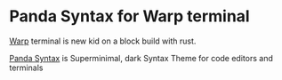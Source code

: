 # Panda Syntax for Warp terminal

[Warp](https://www.warp.dev/) terminal is new kid on a block build with rust.

[Panda Syntax](https://github.com/tinkertrain/panda-syntax-vscode) is Superminimal, dark Syntax Theme for code editors and terminals
